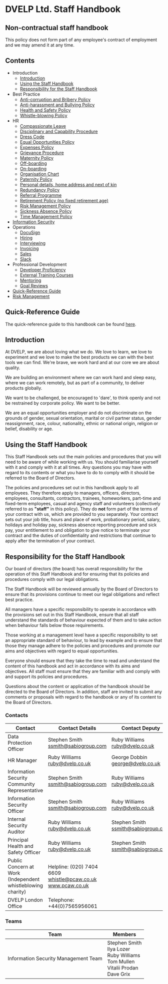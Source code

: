 # DVELP Ltd. Staff Handbook

## Non-contractual staff handbook

This policy does not form part of any employee&#39;s contract of employment and
we may amend it at any time.

## Contents

- Introduction
  - [Introduction](#introduction)
  - [Using the Staff Handbook](#using-the-staff-handbook)
  - [Responsibility for the Staff Handbook](#responsibility-for-the-staff-handbook)
- Best Practice
  - [Anti-corruption and Bribery Policy](best-practice/anti-corruption.md)
  - [Anti-harassment and Bullying Policy](best-practice/anti-harassment.md)
  - [Health and Safety Policy](best-practice/health-and-safety-policy.md)
  - [Whistle-blowing Policy](best-practice/whistle-blowing-policy.md)
- HR
  - [Compassionate Leave](hr/compassionate-leave.md)
  - [Disciplinary and Capability Procedure](hr/disciplinary-procedure.md)
  - [Dress Code](hr/dress-code.md)
  - [Equal Opportunities Policy](hr/equal-opportunities.md)
  - [Expenses Policy](hr/expenses-policy.md)
  - [Grievance Procedure](hr/grievance-procedure.md)
  - [Maternity Policy](hr/maternity-policy.md)
  - [Off-boarding](hr/off-boarding.md)
  - [On-boarding](hr/on-boarding.md)
  - [Organisation Chart](hr/org-chart.md)
  - [Paternity Policy](hr/paternity-policy.md)
  - [Personal details, home address and next of kin](hr/personal-details.md)
  - [Redundancy Policy](hr/redundancy-policy.md)
  - [Referral Programme](hr/referral-programme.md)
  - [Retirement Policy (no fixed retirement age)](hr/retirement-policy.md)
  - [Risk Management Policy](information-security/risk-management.md)
  - [Sickness Absence Policy](hr/absence.md)
  - [Time Management Policy](quick-reference.md#time-management)
- [Information Security](information-security/README.md)
- Operations
  - [DocuSign](operations/docusign.md)
  - [Hiring](operations/greenhouse.md)
  - [Interviewing](operations/interviewing.md)
  - [Invoicing](operations/invoicing.md)
  - [Sales](operations/hubspot.md)
  - [Slack](operations/slack.md)
- Professional Development
  - [Developer Proficiency](professional-development/developer-proficiency.md)
  - [External Training Courses](professional-development/external-training-courses.md)
  - [Mentoring](professional-development/mentoring.md)
  - [Goal Reviews](professional-development/goal-reviews.md)
- [Quick-Reference Guide](quick-reference.md)
- [Risk Management](information-security/risk-management.md)

## Quick-Reference Guide

The quick-reference guide to this handbook can be found
[here](quick-reference.md).

## Introduction

At DVELP, we are about loving what we do. We love to learn, we love to
experiment and we love to make the best products we can with the best tools we
can find. We&#39;re brave, we work hard and at our core we are about quality.

We are building an environment where we can work hard and sleep easy, where we
can work remotely, but as part of a community, to deliver products globally.

We want to be challenged, be encouraged to &#39;dare&#39;, to think openly and
not be restrained by corporate policy. We want to be better.

We are an equal opportunities employer and do not discriminate on the grounds of
gender, sexual orientation, marital or civil partner status, gender
reassignment, race, colour, nationality, ethnic or national origin, religion or
belief, disability or age.

## Using the Staff Handbook

This Staff Handbook sets out the main policies and procedures that you will need
to be aware of while working with us. You should familiarise yourself with it
and comply with it at all times. Any questions you may have with regard to its
contents or what you have to do to comply with it should be referred to the
Board of Directors.

The policies and procedures set out in this handbook apply to all employees.
They therefore apply to managers, officers, directors, employees, consultants,
contractors, trainees, homeworkers, part-time and fixed-term employees, casual
and agency staff and volunteers (collectively referred to as
**&quot;staff&quot;** in this policy). They do **not** form part of the terms of
your contract with us, which are provided to you separately. Your contract sets
out your job title, hours and place of work, probationary period, salary,
holidays and holiday pay, sickness absence reporting procedure and sick pay,
your entitlement to and obligation to give notice to terminate your contract and
the duties of confidentiality and restrictions that continue to apply after the
termination of your contract.

## Responsibility for the Staff Handbook

Our board of directors (the board) has overall responsibility for the operation
of this Staff Handbook and for ensuring that its policies and procedures comply
with our legal obligations.

The Staff Handbook will be reviewed annually by the Board of Directors to ensure
that its provisions continue to meet our legal obligations and reflect best
practice.

All managers have a specific responsibility to operate in accordance with the
provisions set out in this Staff Handbook, ensure that all staff understand the
standards of behaviour expected of them and to take action when behaviour falls
below those requirements.

Those working at a management level have a specific responsibility to set an
appropriate standard of behaviour, to lead by example and to ensure that those
they manage adhere to the policies and procedures and promote our aims and
objectives with regard to equal opportunities.

Everyone should ensure that they take the time to read and understand the
content of this handbook and act in accordance with its aims and objectives.
All staff must ensure that they are familiar with and comply with and support
its policies and procedures.

Questions about the content or application of the handbook should be directed to
the Board of Directors. In addition, staff are invited to submit any comments or
proposals with regard to the handbook or any of its content to the Board of
Directors.

### Contacts

| Contact                                                     | Contact Details                                                         | Contact Deputy                            |
| ----------------------------------------------------------- | ----------------------------------------------------------------------- | ----------------------------------------- |
| Data Protection Officer                                     | Stephen Smith <br> ssmith@sabiogroup.com                                | Ruby Williams <br/> ruby@dvelp.co.uk      |
| HR Manager                                                  | Ruby Williams <br/> ruby@dvelp.co.uk                                    | George Dobbin <br/> george@dvelp.co.uk    |
| Information Security Community Representative               | Stephen Smith <br> ssmith@sabiogroup.com                                | Ruby Williams <br/> ruby@dvelp.co.uk      |
| Information Security Officer                                | Stephen Smith <br/> ssmith@sabiogroup.com                               | Ruby Williams <br/> ruby@dvelp.co.uk      |
| Internal Security Auditor                                   | Ruby Williams <br/> ruby@dvelp.co.uk                                    | Stephen Smith <br/> ssmith@sabiogroup.com |
| Principal Health and Safety Officer                         | Ruby Williams <br/> ruby@dvelp.co.uk                                    | Stephen Smith <br/> ssmith@sabiogroup.com |
| Public Concern at Work (Independent whistleblowing charity) | Helpline: (020) 7404 6609 <br/> whistle@pcaw.co.uk <br/> www.pcaw.co.uk |                                           |
| DVELP London Office                                         | Telephone: +44(0)7565956061                                             |                                           |

### Teams

| Team                                 | Members                                                                                                  |
| ------------------------------------ | -------------------------------------------------------------------------------------------------------- |
| Information Security Management Team | Stephen Smith <br/> Ilya Lozer <br/> Ruby Williams <br/> Tom Mullen <br/> Vitalii Prodan <br/> Dave Grix |
